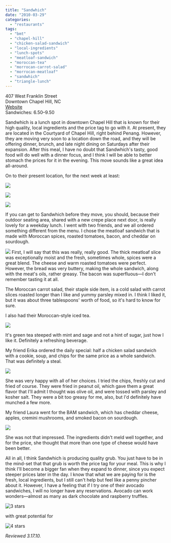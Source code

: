 ```yaml
---
title: "Sandwhich"
date: "2010-03-29"
categories: 
  - "restaurants"
tags: 
  - "bmt"
  - "chapel-hill"
  - "chicken-salad-sandwich"
  - "local-ingredients"
  - "lunch-spots"
  - "meatloaf-sandwich"
  - "moroccan-tea"
  - "morrocan-carrot-salad"
  - "morrocan-meatloaf"
  - "sandwhich"
  - "triangle-lunch"
---
```


407 West Franklin Street\
Downtown Chapel Hill, NC\
[Website](http://sandwhich.biz)\
Sandwiches: $6.50–$9.50

Sandwhich is a lunch spot in downtown Chapel Hill that is known for their high quality, local ingredients and the price tag to go with it. At present, they are located in the Courtyard of Chapel Hill, right behind Penang. However, they are moving very soon to a location down the road, and they will be offering dinner, brunch, and late night dining on Saturdays after their expansion. After this meal, I have no doubt that Sandwhich's tasty, good food will do well with a dinner focus, and I think I will be able to better stomach the prices for it in the evening. This move sounds like a great idea all-around.

On to their present location, for the next week at least:

![](https://thegourmez-wpmedia.s3.amazonaws.com/2024/07/sandwich1.jpg)

![](https://thegourmez-wpmedia.s3.amazonaws.com/2024/07/sandwich2.jpg)

![](https://thegourmez-wpmedia.s3.amazonaws.com/2024/07/sandwich3.jpg)

If you can get to Sandwhich before they move, you should, because their outdoor seating area, shared with a new crepe place next door, is really lovely for a weekday lunch. I went with two friends, and we all ordered something different from the menu. I chose the meatloaf sandwich that is made with Moroccan spices, roasted tomatoes, bacon, and cheddar on sourdough.

![](https://thegourmez-wpmedia.s3.amazonaws.com/2024/07/sandwich7.jpg)  First, I will say that this was really, really good. The thick meatloaf slice was exceptionally moist and the fresh, sometimes whole, spices were a great blend. The cheese and warm roasted tomatoes were perfect. However, the bread was very buttery, making the whole sandwich, along with the meat's oils, rather greasy. The bacon was superfluous—I don't remember tasting it at all.

The Moroccan carrot salad, their staple side item, is a cold salad with carrot slices roasted longer than I like and yummy parsley mixed in. I think I liked it, but it was about three tablespoons' worth of food, so it's hard to know for sure.

I also had their Moroccan-style iced tea.

![](https://thegourmez-wpmedia.s3.amazonaws.com/2024/07/sandwich4.jpg)

It's green tea steeped with mint and sage and not a hint of sugar, just how I like it. Definitely a refreshing beverage.

My friend Erika ordered the daily special: half a chicken salad sandwich with a cookie, soup, and chips for the same price as a whole sandwich. That was definitely a steal.

![](https://thegourmez-wpmedia.s3.amazonaws.com/2024/07/sandwich5.jpg)

She was very happy with all of her choices. I tried the chips, freshly cut and fried of course. They were fried in peanut oil, which gave them a great flavor that I'll admit I thought was olive oil, and were tossed with parsley and kosher salt. They were a bit too greasy for me, also, but I'd definitely have munched a few more.

My friend Laura went for the BAM sandwich, which has cheddar cheese, apples, cremini mushrooms, and smoked bacon on sourdough.

![](https://thegourmez-wpmedia.s3.amazonaws.com/2024/07/sandwich6.jpg)

She was not that impressed. The ingredients didn't meld well together, and for the price, she thought that more than one type of cheese would have been better.

All in all, I think Sandwhich is producing quality grub. You just have to be in the mind-set that that grub is worth the price tag for your meal. This is why I think I'll become a bigger fan when they expand to dinner, since you expect steeper prices later in the day. I know that what we are paying for is the fresh, local ingredients, but I still can't help but feel like a penny pincher about it. However, I have a feeling that if I try one of their avocado sandwiches, I will no longer have any reservations. Avocado can work wonders—almost as many as dark chocolate and raspberry truffles.

![3 stars](http://s3.amazonaws.com/thegourmez-wpmedia/2009/02/rating_avocado1.gif "rating_avocado1")

with great potential for

![4 stars](http://s3.amazonaws.com/thegourmez-wpmedia/2009/02/rating_truffle1.gif "rating_truffle1")

_Reviewed 3.17.10._
